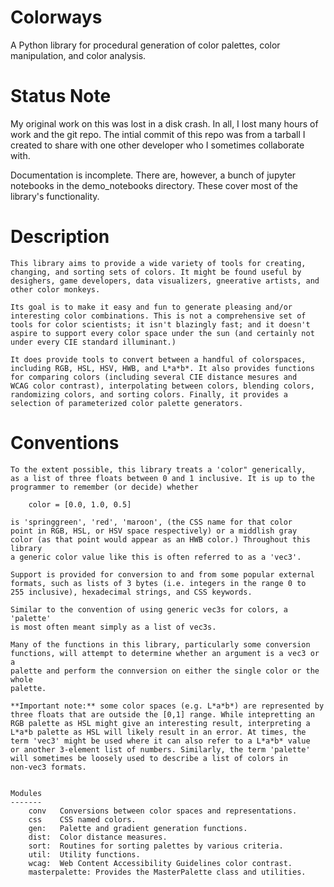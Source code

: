 Colorways
=========

A Python library for procedural generation of color palettes, color manipulation, and color analysis.


Status Note
===========

My original work on this was lost in a disk crash. In all, I lost many hours of work and the git repo. The intial commit of this repo was from a tarball I created to share with one other developer who I sometimes collaborate with. 

Documentation is incomplete. There are, however, a bunch of jupyter notebooks in the demo_notebooks directory. These cover most of the library's functionality.


Description
===========
    This library aims to provide a wide variety of tools for creating,
    changing, and sorting sets of colors. It might be found useful by
    desighers, game developers, data visualizers, gneerative artists, and
    other color monkeys. 

    Its goal is to make it easy and fun to generate pleasing and/or
    interesting color combinations. This is not a comprehensive set of
    tools for color scientists; it isn't blazingly fast; and it doesn't
    aspire to support every color space under the sun (and certainly not
    under every CIE standard illuminant.)

    It does provide tools to convert between a handful of colorspaces,
    including RGB, HSL, HSV, HWB, and L*a*b*. It also provides functions
    for comparing colors (including several CIE distance mesures and
    WCAG color contrast), interpolating between colors, blending colors,
    randomizing colors, and sorting colors. Finally, it provides a
    selection of parameterized color palette generators.

Conventions
===========

    To the extent possible, this library treats a 'color" generically,
    as a list of three floats between 0 and 1 inclusive. It is up to the
    programmer to remember (or decide) whether 

        color = [0.0, 1.0, 0.5] 
    
    is 'springgreen', 'red', 'maroon', (the CSS name for that color
    point in RGB, HSL, or HSV space respectively) or a middlish gray
    color (as that point would appear as an HWB color.) Throughout this library
    a generic color value like this is often referred to as a 'vec3'. 

    Support is provided for conversion to and from some popular external
    formats, such as lists of 3 bytes (i.e. integers in the range 0 to
    255 inclusive), hexadecimal strings, and CSS keywords.

    Similar to the convention of using generic vec3s for colors, a 'palette' 
    is most often meant simply as a list of vec3s.

    Many of the functions in this library, particularly some conversion 
    functions, will attempt to determine whether an argument is a vec3 or a 
    palette and perform the connversion on either the single color or the whole
    palette.

    **Important note:** some color spaces (e.g. L*a*b*) are represented by
    three floats that are outside the [0,1] range. While intepretting an
    RGB palette as HSL might give an interesting result, interpreting a
    L*a*b palette as HSL will likely result in an error. At times, the 
    term 'vec3' might be used where it can also refer to a L*a*b* value
    or another 3-element list of numbers. Similarly, the term 'palette'
    will sometimes be loosely used to describe a list of colors in
    non-vec3 formats.


    Modules
    -------
        conv   Conversions between color spaces and representations.
        css    CSS named colors.
        gen:   Palette and gradient generation functions.
        dist:  Color distance measures. 
        sort:  Routines for sorting palettes by various criteria. 
        util:  Utility functions.
        wcag:  Web Content Accessibility Guidelines color contrast.
        masterpalette: Provides the MasterPalette class and utilities.


